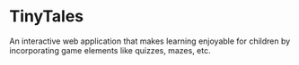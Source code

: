 # TinyTales
An interactive web application that makes learning enjoyable for children by incorporating game elements like quizzes, mazes, etc.
